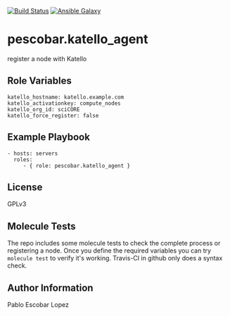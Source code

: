 [![Build Status](https://travis-ci.org/pescobar/ansible-role-katello-agent.svg?branch=master)](https://travis-ci.org/pescobar/ansible-role-katello-agent)
[![Ansible Galaxy](https://img.shields.io/badge/galaxy-pescobar.katello_agent-blue.svg)](https://galaxy.ansible.com/pescobar/katello_agent)

pescobar.katello_agent
=========

register a node with Katello

Role Variables
--------------

```
katello_hostname: katello.example.com
katello_activationkey: compute_nodes
katello_org_id: sciCORE
katello_force_register: false
```

Example Playbook
----------------

    - hosts: servers
      roles:
         - { role: pescobar.katello_agent }

License
-------

GPLv3


Molecule Tests
-------
The repo includes some molecule tests to check the complete process or registering a node.
Once you define the required variables you can try `molecule test` to verify it's working.
Travis-CI in github only does a syntax check.


Author Information
------------------

Pablo Escobar Lopez
